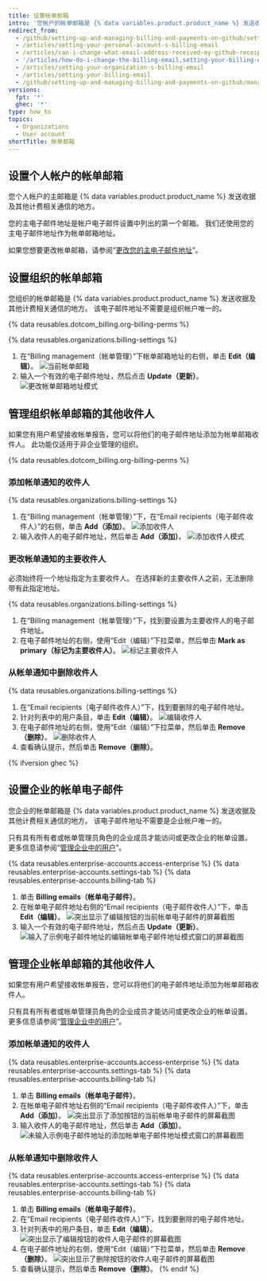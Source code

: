 ```yaml
---
title: 设置帐单邮箱
intro: '您帐户的帐单邮箱是 {% data variables.product.product_name %} 发送收据及其他计费相关通信的地方。'
redirect_from:
  - /github/setting-up-and-managing-billing-and-payments-on-github/setting-your-billing-email
  - /articles/setting-your-personal-account-s-billing-email
  - /articles/can-i-change-what-email-address-received-my-github-receipt
  - '/articles/how-do-i-change-the-billing-email,setting-your-billing-email'
  - /articles/setting-your-organization-s-billing-email
  - /articles/setting-your-billing-email
  - /github/setting-up-and-managing-billing-and-payments-on-github/managing-your-github-billing-settings/setting-your-billing-email
versions:
  fpt: '*'
  ghec: '*'
type: how_to
topics:
  - Organizations
  - User account
shortTitle: 帐单邮箱
---
```


## 设置个人帐户的帐单邮箱

您个人帐户的主邮箱是 {% data variables.product.product_name %} 发送收据及其他计费相关通信的地方。

您的主电子邮件地址是帐户电子邮件设置中列出的第一个邮箱。 我们还使用您的主电子邮件地址作为帐单邮箱地址。

如果您想要更改帐单邮箱，请参阅“[更改您的主电子邮件地址](/articles/changing-your-primary-email-address)”。

## 设置组织的帐单邮箱

您组织的帐单邮箱是 {% data variables.product.product_name %} 发送收据及其他计费相关通信的地方。 该电子邮件地址不需要是组织帐户唯一的。

{% data reusables.dotcom_billing.org-billing-perms %}

{% data reusables.organizations.billing-settings %}
1. 在“Billing management（帐单管理）”下帐单邮箱地址的右侧，单击 **Edit（编辑）**。 ![当前帐单邮箱](/assets/images/help/billing/billing-change-email.png)
2. 输入一个有效的电子邮件地址，然后点击 **Update（更新）**。 ![更改帐单邮箱地址模式](/assets/images/help/billing/billing-change-email-modal.png)

## 管理组织帐单邮箱的其他收件人

如果您有用户希望接收帐单报告，您可以将他们的电子邮件地址添加为帐单邮箱收件人。 此功能仅适用于非企业管理的组织。

{% data reusables.dotcom_billing.org-billing-perms %}

### 添加帐单通知的收件人

{% data reusables.organizations.billing-settings %}
1. 在“Billing management（帐单管理）”下，在“Email recipients（电子邮件收件人）”的右侧，单击 **Add（添加）**。 ![添加收件人](/assets/images/help/billing/billing-add-email-recipient.png)
1. 输入收件人的电子邮件地址，然后单击 **Add（添加）**。 ![添加收件人模式](/assets/images/help/billing/billing-add-email-recipient-modal.png)

### 更改帐单通知的主要收件人

必须始终将一个地址指定为主要收件人。 在选择新的主要收件人之前，无法删除带有此指定地址。

{% data reusables.organizations.billing-settings %}
1. 在“Billing management（帐单管理）”下，找到要设置为主要收件人的电子邮件地址。
1. 在电子邮件地址的右侧，使用“Edit（编辑）”下拉菜单，然后单击 **Mark as primary（标记为主要收件人）**。 ![标记主要收件人](/assets/images/help/billing/billing-change-primary-email-recipient.png)

### 从帐单通知中删除收件人

{% data reusables.organizations.billing-settings %}
1. 在“Email recipients（电子邮件收件人）”下，找到要删除的电子邮件地址。
1. 针对列表中的用户条目，单击 **Edit（编辑）**。 ![编辑收件人](/assets/images/help/billing/billing-edit-email-recipient.png)
1. 在电子邮件地址的右侧，使用“Edit（编辑）”下拉菜单，然后单击 **Remove（删除）**。 ![删除收件人](/assets/images/help/billing/billing-remove-email-recipient.png)
1. 查看确认提示，然后单击 **Remove（删除）**。

{% ifversion ghec %}
## 设置企业的帐单电子邮件

您企业的帐单邮箱是 {% data variables.product.product_name %} 发送收据及其他计费相关通信的地方。 该电子邮件地址不需要是企业帐户唯一的。

只有具有所有者或帐单管理员角色的企业成员才能访问或更改企业的帐单设置。 更多信息请参阅“[管理企业中的用户](/admin/user-management/managing-users-in-your-enterprise/roles-in-an-enterprise)”。

{% data reusables.enterprise-accounts.access-enterprise %}
{% data reusables.enterprise-accounts.settings-tab %}
{% data reusables.enterprise-accounts.billing-tab %}
1. 单击 **Billing emails（帐单电子邮件）**。
2. 在帐单电子邮件地址右侧的“Email recipients（电子邮件收件人）”下，单击 **Edit（编辑）**。 ![突出显示了编辑按钮的当前帐单电子邮件的屏幕截图](/assets/images/help/billing/billing-change-email.png)
2. 输入一个有效的电子邮件地址，然后点击 **Update（更新）**。 ![输入了示例电子邮件地址的编辑帐单电子邮件地址模式窗口的屏幕截图](/assets/images/help/billing/billing-change-email-modal.png)

## 管理企业帐单邮箱的其他收件人

如果您有用户希望接收帐单报告，您可以将他们的电子邮件地址添加为帐单邮箱收件人。

只有具有所有者或帐单管理员角色的企业成员才能访问或更改企业的帐单设置。 更多信息请参阅“[管理企业中的用户](/admin/user-management/managing-users-in-your-enterprise/roles-in-an-enterprise)”。

### 添加帐单通知的收件人

{% data reusables.enterprise-accounts.access-enterprise %}
{% data reusables.enterprise-accounts.settings-tab %}
{% data reusables.enterprise-accounts.billing-tab %}
1. 单击 **Billing emails（帐单电子邮件）**。
2. 在帐单电子邮件地址右侧的“Email recipients（电子邮件收件人）”下，单击 **Add（添加）**。 ![突出显示了添加按钮的当前帐单电子邮件的屏幕截图](/assets/images/help/billing/billing-add-email-recipient.png)
3. 输入收件人的电子邮件地址，然后单击 **Add（添加）**。 ![未输入示例电子邮件地址的添加帐单电子邮件地址模式窗口的屏幕截图](/assets/images/help/billing/billing-add-email-recipient-modal.png)

### 从帐单通知中删除收件人

{% data reusables.enterprise-accounts.access-enterprise %}
{% data reusables.enterprise-accounts.settings-tab %}
{% data reusables.enterprise-accounts.billing-tab %}
1. 单击 **Billing emails（帐单电子邮件）**。
2. 在“Email recipients（电子邮件收件人）”下，找到要删除的电子邮件地址。
3. 针对列表中的用户条目，单击 **Edit（编辑）**。 ![突出显示了编辑按钮的收件人电子邮件的屏幕截图](/assets/images/help/billing/billing-edit-email-recipient.png)
4. 在电子邮件地址的右侧，使用“Edit（编辑）”下拉菜单，然后单击 **Remove（删除）**。 ![突出显示了删除按钮的收件人电子邮件的屏幕截图](/assets/images/help/billing/billing-remove-email-recipient.png)
5. 查看确认提示，然后单击 **Remove（删除）**。
{% endif %}
